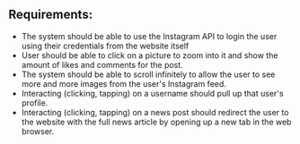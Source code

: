 ## Requirements: 

* The system should be able to use the Instagram API to login the user using their credentials from the website itself 
 
* User should be able to click on a picture to zoom into it and show the amount of likes and comments for the post. 
 
* The system should be able to scroll infinitely to allow the user to see more and more images from the user's Instagram feed. 
 
* Interacting (clicking, tapping) on a username should pull up that user's profile. 
 
* Interacting (clicking, tapping) on a news post should redirect the user to the website with the full news article by opening up a new tab in the web browser. 
